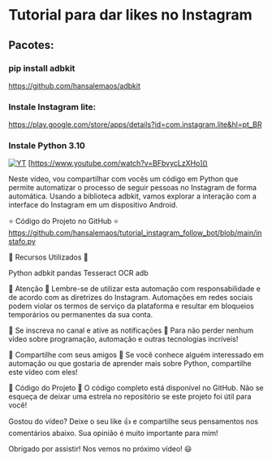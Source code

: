 # Tutorial para dar likes no Instagram
## Pacotes:

###  pip install adbkit

 https://github.com/hansalemaos/adbkit

### Instale Instagram lite:

https://play.google.com/store/apps/details?id=com.instagram.lite&hl=pt_BR

### Instale Python 3.10
  
[![YT](https://i.ytimg.com/vi/BFbvycLzXHo/maxresdefault.jpg)](https://www.youtube.com/watch?v=BFbvycLzXHo)
[https://www.youtube.com/watch?v=BFbvycLzXHo]()



Neste vídeo, vou compartilhar com vocês um código em Python que permite automatizar o processo de seguir pessoas no Instagram de forma automática. Usando a biblioteca adbkit, vamos explorar a interação com a interface do Instagram em um dispositivo Android.

⭐ Código do Projeto no GitHub ⭐
https://github.com/hansalemaos/tutorial_instagram_follow_bot/blob/main/instafo.py

🔧 Recursos Utilizados 🔧

Python
adbkit
pandas
Tesseract OCR
adb

🤖 Atenção 🤖
Lembre-se de utilizar esta automação com responsabilidade e de acordo com as diretrizes do Instagram. Automações em redes sociais podem violar os termos de serviço da plataforma e resultar em bloqueios temporários ou permanentes da sua conta.

🔔 Se inscreva no canal e ative as notificações 🔔
Para não perder nenhum vídeo sobre programação, automação e outras tecnologias incríveis!

📢 Compartilhe com seus amigos 📢
Se você conhece alguém interessado em automação ou que gostaria de aprender mais sobre Python, compartilhe este vídeo com eles!

📝 Código do Projeto 📝
O código completo está disponível no GitHub. Não se esqueça de deixar uma estrela no repositório se este projeto foi útil para você!

Gostou do vídeo? Deixe o seu like 👍 e compartilhe seus pensamentos nos comentários abaixo. Sua opinião é muito importante para mim!

Obrigado por assistir! Nos vemos no próximo vídeo! 😃
